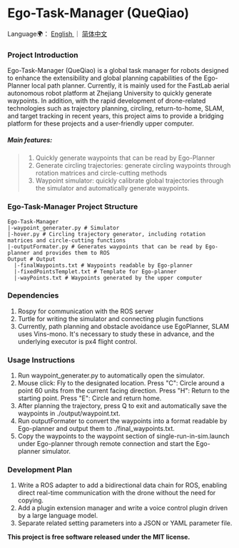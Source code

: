 # Ego-Task-Manager (QueQiao) 

Language🌍：  [English ](./README.md)｜ [简体中文](./README_zh.md)

### Project Introduction

Ego-Task-Manager (QueQiao) is a global task manager for robots designed to enhance the extensibility and global planning capabilities of the Ego-Planner local path planner. Currently, it is mainly used for the FastLab aerial autonomous robot platform at Zhejiang University to quickly generate waypoints. In addition, with the rapid development of drone-related technologies such as trajectory planning, circling, return-to-home, SLAM, and target tracking in recent years, this project aims to provide a bridging platform for these projects and a user-friendly upper computer.

##### Main features:

> 1. Quickly generate waypoints that can be read by Ego-Planner
> 2. Generate circling trajectories: generate circling waypoints through rotation matrices and circle-cutting methods
> 3. Waypoint simulator: quickly calibrate global trajectories through the simulator and automatically generate waypoints.

### Ego-Task-Manager Project Structure

```
Ego-Task-Manager 
|-waypoint_generater.py # Simulator
|-hover.py # Circling trajectory generator, including rotation matrices and circle-cutting functions
|-outputFormater.py # Generates waypoints that can be read by Ego-planner and provides them to ROS
Output # Output
  |-finalWaypoints.txt # Waypoints readable by Ego-planner
  |-fixedPointsTemplet.txt # Template for Ego-planner
  |-wayPoints.txt # Waypoints generated by the upper computer
```

### Dependencies

1. Rospy for communication with the ROS server
2. Turtle for writing the simulator and connecting plugin functions
3. Currently, path planning and obstacle avoidance use EgoPlanner, SLAM uses Vins-mono. It's necessary to study these in advance, and the underlying executor is px4 flight control.

### Usage Instructions

1. Run waypoint_generater.py to automatically open the simulator.
2. Mouse click: Fly to the designated location.
   Press "C": Circle around a point 60 units from the current facing direction.
   Press "H": Return to the starting point.
   Press "E": Circle and return home.
3. After planning the trajectory, press Q to exit and automatically save the waypoints in ./output/waypoint.txt.
4. Run outputFormater to convert the waypoints into a format readable by Ego-planner and output them to ./final_waypoints.txt.
5. Copy the waypoints to the waypoint section of single-run-in-sim.launch under Ego-planner through remote connection and start the Ego-planner simulator.

### Development Plan

1. Write a ROS adapter to add a bidirectional data chain for ROS, enabling direct real-time communication with the drone without the need for copying.
2. Add a plugin extension manager and write a voice control plugin driven by a large language model.
3. Separate related setting parameters into a JSON or YAML parameter file.

 **This project is free software released under the MIT license.**

